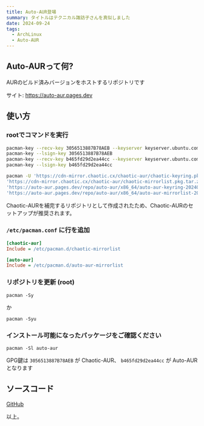 ```yaml
---
title: Auto-AUR登場
summary: タイトルはテクニカル諏訪子さんを真似しました
date: 2024-09-24
tags:
  - ArchLinux
  - Auto-AUR
---
```


## Auto-AURって何?

AURのビルド済みバージョンをホストするリポジトリです

サイト: https://auto-aur.pages.dev

## 使い方

### rootでコマンドを実行

```sh
pacman-key --recv-key 3056513887B78AEB --keyserver keyserver.ubuntu.com
pacman-key --lsign-key 3056513887B78AEB
pacman-key --recv-key b465fd29d2ea44cc --keyserver keyserver.ubuntu.com
pacman-key --lsign-key b465fd29d2ea44cc

pacman -U 'https://cdn-mirror.chaotic.cx/chaotic-aur/chaotic-keyring.pkg.tar.zst' \
'https://cdn-mirror.chaotic.cx/chaotic-aur/chaotic-mirrorlist.pkg.tar.zst' \
'https://auto-aur.pages.dev/repo/auto-aur/x86_64/auto-aur-keyring-20240923-1-any.pkg.tar.zst' \
'https://auto-aur.pages.dev/repo/auto-aur/x86_64/auto-aur-mirrorlist-20240923-1-any.pkg.tar.zst'
```

Chaotic-AURを補完するリポジトリとして作成されたため、Chaotic-AURのセットアップが推奨されます。

### `/etc/pacman.conf` に行を追加

```ini
[chaotic-aur]
Include = /etc/pacman.d/chaotic-mirrorlist

[auto-aur]
Include = /etc/pacman.d/auto-aur-mirrorlist
```

### リポジトリを更新 (root)

```
pacman -Sy
```
か
```
pacman -Syu
```

### インストール可能になったパッケージをご確認ください

```
pacman -Sl auto-aur
```

GPG鍵は `3056513887B78AEB` が Chaotic-AUR、
`b465fd29d2ea44cc` が Auto-AUR となります

## ソースコード

[GitHub](https://github.com/akku1139/auto-aur)

以上。
